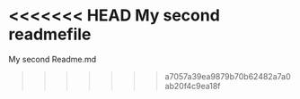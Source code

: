 <<<<<<< HEAD
My second readmefile
=======
My second Readme.md
>>>>>>> a7057a39ea9879b70b62482a7a0ab20f4c9ea18f
